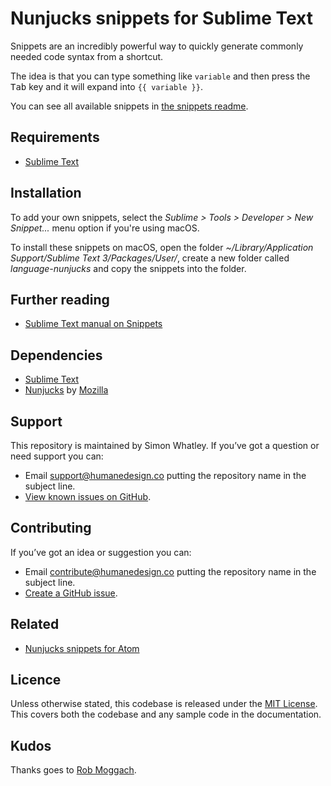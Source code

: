 # Nunjucks snippets for Sublime Text
Snippets are an incredibly powerful way to quickly generate commonly needed code syntax from a shortcut.

The idea is that you can type something like `variable` and then press the <kbd>Tab</kbd> key and it will expand into `{{ variable }}`.

You can see all available snippets in [the snippets readme](https://github.com/whatterz/sublime-language-nunjucks/blob/master/snippets/README.md).

## Requirements
- [Sublime Text](https://www.sublimetext.com/)

## Installation
To add your own snippets, select the _Sublime > Tools > Developer > New Snippet..._ menu option if you're using macOS.

To install these snippets on macOS, open the folder _~/Library/Application Support/Sublime Text 3/Packages/User/_, create a new folder called _language-nunjucks_ and copy the snippets into the folder.

## Further reading
- [Sublime Text manual on Snippets](http://docs.sublimetext.info/en/latest/extensibility/snippets.html)

## Dependencies
- [Sublime Text](https://www.sublimetext.com/)
- [Nunjucks](https://mozilla.github.io/nunjucks/) by [Mozilla](https://mozilla.github.io/)

## Support
This repository is maintained by Simon Whatley. If you’ve got a question or need support you can:

* Email [support@humanedesign.co](support@humanedesign.co) putting the repository name in the subject line.
* [View known issues on GitHub](https://github.com/whatterz/sublime-language-nunjucks/issues).

## Contributing
If you’ve got an idea or suggestion you can:

* Email [contribute@humanedesign.co](contribute@humanedesign.co) putting the repository name in the subject line.
* [Create a GitHub issue](https://github.com/whatterz/sublime-language-nunjucks/issues).

## Related
- [Nunjucks snippets for Atom](https://github.com/whatterz/sublime-language-nunjucks)

## Licence
Unless otherwise stated, this codebase is released under the [MIT License](https://github.com/whatterz/sublime-language-nunjucks/blob/master/LICENSE). This covers both the codebase and any sample code in the documentation.

## Kudos
Thanks goes to [Rob Moggach](https://github.com/mogga/).